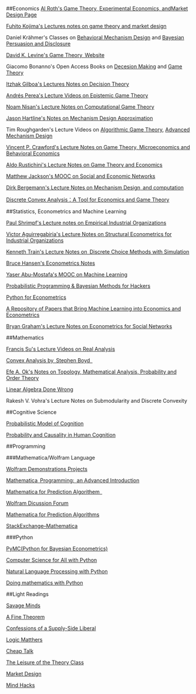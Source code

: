 ##Economics
[Al Roth&#39;s Game Theory, Experimental Economics, and](http://web.stanford.edu/~alroth/alroth.html)[Market Design Page](http://web.stanford.edu/~alroth/alroth.html)

[Fuhito Kojima&#39;s Lectures notes on game theory and market design](https://sites.google.com/site/fuhitokojimaeconomics/Fuhito-Kojima)

Daniel Krähmer&#39;s Classes on [Behavioral Mechanism Design](http://www.wiwi.uni-bonn.de/kraehmer/Lehre/TopicsSS14/TopicsSS14.html) and [Bayesian Persuasion and Disclosure](http://www.wiwi.uni-bonn.de/kraehmer/Lehre/TopicsWS14-15/TopicsWS14-15.html)

[David K. Levine&#39;s Game Theory Website](http://www.dklevine.com/papers.htm)

Giacomo Bonanno&#39;s Open Access Books on [Decesion Making](http://faculty.econ.ucdavis.edu/faculty/bonanno/DM_Book.html) and [Game Theory](http://faculty.econ.ucdavis.edu/faculty/bonanno/GT_Book.html)

[Itzhak Gilboa&#39;s Lectures Notes on Decision Theory](http://itzhakgilboa.weebly.com/teaching-material.html)

[Andrés Perea&#39;s Lecture Videos on Epistemic Game Theory](http://epicenter.name/Perea/Video-lectures-on-epistemic-game-theory.html)

[Noam Nisan&#39;s Lecture Notes on Computational Game Theory](https://hujiamd.wordpress.com/class-notes/)

[Jason Hartline&#39;s Notes on Mechanism Design Approximation](http://jasonhartline.com/MDnA/)

Tim Roughgarden's Lecture Videos on [Algorithmic Game Theory](https://www.youtube.com/playlist?list=PLEGCF-WLh2RJBqmxvZ0_ie-mleCFhi2N4), [Advanced Mechanism Design](https://www.youtube.com/playlist?list=PLEGCF-WLh2RI77PL4gwLld_OU9Zh3TCX9)

[Vincent P. Crawford&#39;s Lecture Notes on Game Theory, Microeconomics and Behavioral Economics](http://econweb.ucsd.edu/~vcrawfor/index.html#Courses)

[Aldo Rustichini&#39;s Lecture Notes on Game Theory and Economics](https://sites.google.com/site/aldorustichini/home/aldo-rustichini-teaching-university-of-minnesota)

[Matthew Jackson&#39;s MOOC on Social and Economic Networks](https://www.coursera.org/learn/social-economic-networks)

[Dirk Bergemann&#39;s Lecture Notes on Mechanism Design](http://campuspress.yale.edu/dirkbergemann/teaching/)[ and computation](http://campuspress.yale.edu/dirkbergemann/teaching/)

[Discrete Convex Analysis：A Tool for Economics and Game Theory](http://www.mechanism-design.org/arch/v001-1/p_05.pdf)

##Statistics, Econometrics and Machine Learning

[Paul Shrimpf&#39;s Lecture notes on Empirical Industrial Organizations](http://faculty.arts.ubc.ca/pschrimpf/565/565.html)

[Victor Aguirregabiria&#39;s Lecture Notes on Structural Econometrics for Industrial Organizations](http://individual.utoronto.ca/vaguirre/courses/barcelona/teaching_io_bgse.html)

[Kenneth Train&#39;s Lecture Notes on Discrete Choice Methods with Simulation](http://eml.berkeley.edu/books/choice2.html)

[Bruce Hansen&#39;s Econometrics Notes](http://www.ssc.wisc.edu/~bhansen/econometrics/)

[Yaser Abu-Mostafa&#39;s MOOC on Machine Learning](http://work.caltech.edu/lectures.html)

[Probabilistic Programming &amp; Bayesian Methods for Hackers](http://camdavidsonpilon.github.io/Probabilistic-Programming-and-Bayesian-Methods-for-Hackers/)

[Python for Econometrics](https://www.kevinsheppard.com/Python_for_Econometrics)

[A Repository of Papers that Bring Machine Learning into Economics and Econometrics](http://econ-neural.net/)

[Bryan Graham&#39;s Lecture Notes on Econometrics for Social Networks](https://github.com/bryangraham/short_courses)

##Mathematics

[Francis Su&#39;s Lecture Videos on Real Analysis](https://www.youtube.com/playlist?list=PL0E754696F72137EC)

[Convex Analysis by Stephen Boyd ](http://web.stanford.edu/~boyd/cvxbook/)

[Efe A. Ok&#39;s Notes on Topology, Mathematical Analysis, Probability and Order Theory](https://sites.google.com/a/nyu.edu/efeok/books)

[Linear Algebra Done Wrong](http://www.math.brown.edu/~treil/papers/LADW/LADW-2014-09.pdf)

Rakesh V. Vohra&#39;s Lecture Notes on Submodularity and Discrete Convexity

##Cognitive Science

[Probabilistic Model of Cognition](https://probmods.org/)

[Probability and Causality in Human Cognition](https://ocw.mit.edu/courses/brain-and-cognitive-sciences/9-916-a-probability-and-causality-in-human-cognition-spring-2003/)

##Programming

###Mathematica/Wolfram Language

[Wolfram Demonstrations Projects](http://demonstrations.wolfram.com/)

[Mathematica Programming: an Advanced Introduction](http://www.mathprogramming-intro.org/)

[Mathematica for Prediction Algorithem ](https://mathematicaforprediction.wordpress.com/)

[Wolfram Dicussion Forum](http://community.wolfram.com/)

[Mathematica for Prediction Algorithms](https://mathematicaforprediction.wordpress.com/)

[StackExchange–Mathematica](http://mathematica.stackexchange.com/)

###Python

[PyMC(Python for Bayesian Econometrics)](https://pymc-devs.github.io/pymc/)

[Computer Science for All with Python](https://www.cs.hmc.edu/csforall/)

[Natural Language Processing with Python](http://www.nltk.org/book/)

[Doing mathematics with Python](https://github.com/drvinceknight/Python-Mathematics-Handbook)

##Light Readings

[Savage Minds](http://savageminds.org/)

[A Fine Theorem](https://afinetheorem.wordpress.com/)

[Confessions of a Supply-Side Liberal](http://blog.supplysideliberal.com/)

[Logic Matthers](http://www.logicmatters.net/blogfront/)

[Cheap Talk](https://cheaptalk.org/)

[The Leisure of the Theory Class](https://theoryclass.wordpress.com/)

[Market Design](http://marketdesigner.blogspot.com/)

[Mind Hacks](https://mindhacks.com/)
